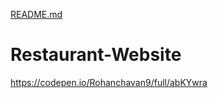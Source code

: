 [README.md](https://github.com/Rohan-004/Restaurant-Website/files/10076621/README.md)
# Restaurant-Website
https://codepen.io/Rohanchavan9/full/abKYwra
